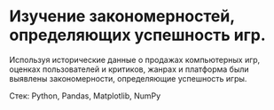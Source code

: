 # Изучение закономерностей, определяющих успешность игр. 

Используя исторические данные о продажах компьютерных игр, оценках пользователей и критиков, жанрах и платформа были выявлены закономерности, определяющие успешность игры. 

Стек: Python, Pandas, Matplotlib, NumPy